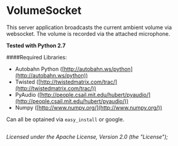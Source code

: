# VolumeSocket

This server application broadcasts the current ambient volume via websocket.
The volume is recorded via the attached microphone.

**Tested with Python 2.7**

####Required Libraries:

* Autobahn Python ([http://autobahn.ws/python](http://autobahn.ws/python))
* Twisted ([http://twistedmatrix.com/trac/](http://twistedmatrix.com/trac/))
* PyAudio ([http://people.csail.mit.edu/hubert/pyaudio/](http://people.csail.mit.edu/hubert/pyaudio/))
* Numpy ([http://www.numpy.org/](http://www.numpy.org/))

Can all be optained via `easy_install` or google.

##
*Licensed under the Apache License, Version 2.0 (the "License");*